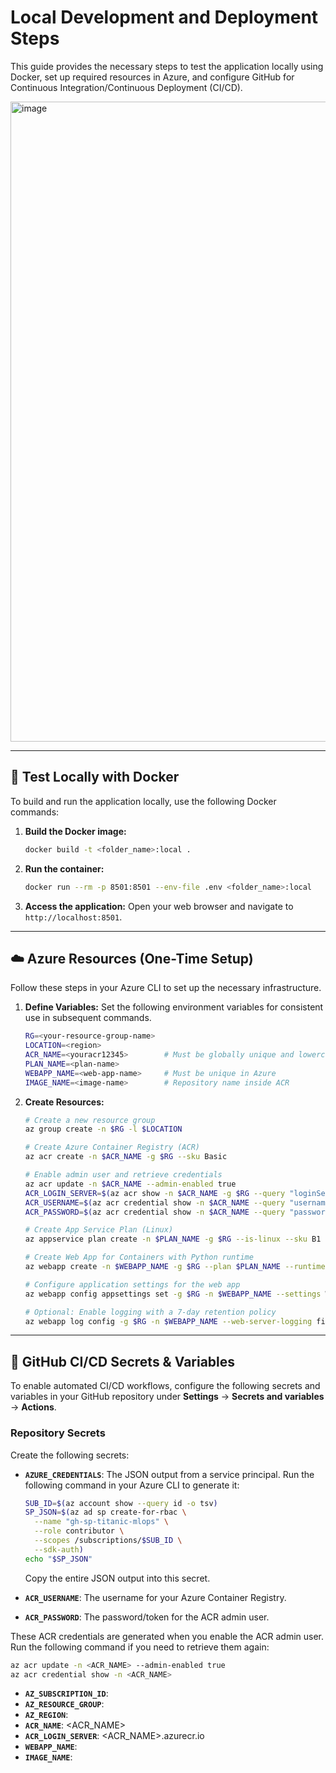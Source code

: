 # Local Development and Deployment Steps

This guide provides the necessary steps to test the application locally using Docker, set up required resources in Azure, and configure GitHub for Continuous Integration/Continuous Deployment (CI/CD).

<img width="1536" height="1024" alt="image" src="https://github.com/user-attachments/assets/6c2487fe-60db-4be9-b5b9-f543f6a3b8a6" />


---

## 🚀 Test Locally with Docker

To build and run the application locally, use the following Docker commands:

1.  **Build the Docker image:**
    ```bash
    docker build -t <folder_name>:local .
    ```

2.  **Run the container:**
    ```bash
    docker run --rm -p 8501:8501 --env-file .env <folder_name>:local
    ```

3.  **Access the application:**
    Open your web browser and navigate to `http://localhost:8501`.

---

## ☁️ Azure Resources (One-Time Setup)

Follow these steps in your Azure CLI to set up the necessary infrastructure.

1.  **Define Variables:**
    Set the following environment variables for consistent use in subsequent commands.
    ```bash
    RG=<your-resource-group-name>
    LOCATION=<region>
    ACR_NAME=<youracr12345>        # Must be globally unique and lowercase
    PLAN_NAME=<plan-name>
    WEBAPP_NAME=<web-app-name>     # Must be unique in Azure
    IMAGE_NAME=<image-name>        # Repository name inside ACR
    ```

2.  **Create Resources:**
    ```bash
    # Create a new resource group
    az group create -n $RG -l $LOCATION

    # Create Azure Container Registry (ACR)
    az acr create -n $ACR_NAME -g $RG --sku Basic

    # Enable admin user and retrieve credentials
    az acr update -n $ACR_NAME --admin-enabled true
    ACR_LOGIN_SERVER=$(az acr show -n $ACR_NAME -g $RG --query "loginServer" -o tsv)
    ACR_USERNAME=$(az acr credential show -n $ACR_NAME --query "username" -o tsv)
    ACR_PASSWORD=$(az acr credential show -n $ACR_NAME --query "passwords[0].value" -o tsv)

    # Create App Service Plan (Linux)
    az appservice plan create -n $PLAN_NAME -g $RG --is-linux --sku B1

    # Create Web App for Containers with Python runtime
    az webapp create -n $WEBAPP_NAME -g $RG --plan $PLAN_NAME --runtime "PYTHON|3.11"

    # Configure application settings for the web app
    az webapp config appsettings set -g $RG -n $WEBAPP_NAME --settings WEBSITES_PORT=8501 APP_ENV=prod

    # Optional: Enable logging with a 7-day retention policy
    az webapp log config -g $RG -n $WEBAPP_NAME --web-server-logging filesystem --retention-days 7
    ```

---

## 🔑 GitHub CI/CD Secrets & Variables

To enable automated CI/CD workflows, configure the following secrets and variables in your GitHub repository under **Settings** → **Secrets and variables** → **Actions**.

### Repository Secrets

Create the following secrets:

-   **`AZURE_CREDENTIALS`**: The JSON output from a service principal. Run the following command in your Azure CLI to generate it:
    ```bash
    SUB_ID=$(az account show --query id -o tsv)
    SP_JSON=$(az ad sp create-for-rbac \
      --name "gh-sp-titanic-mlops" \
      --role contributor \
      --scopes /subscriptions/$SUB_ID \
      --sdk-auth)
    echo "$SP_JSON"
    ```
    Copy the entire JSON output into this secret.

-   **`ACR_USERNAME`**: The username for your Azure Container Registry.
-   **`ACR_PASSWORD`**: The password/token for the ACR admin user.

These ACR credentials are generated when you enable the ACR admin user. Run the following command if you need to retrieve them again:
```bash
az acr update -n <ACR_NAME> --admin-enabled true
az acr credential show -n <ACR_NAME>
```

-   **`AZ_SUBSCRIPTION_ID`**: <your-subscription-id>
-   **`AZ_RESOURCE_GROUP`**: <your-resource-group-name>
-   **`AZ_REGION`**: <region>
-   **`ACR_NAME`**: <ACR_NAME>
-   **`ACR_LOGIN_SERVER`**: <ACR_NAME>.azurecr.io
-   **`WEBAPP_NAME`**: <web-app-name>
-   **`IMAGE_NAME`**: <image-name>
